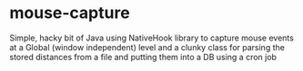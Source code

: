 mouse-capture
=============

Simple, hacky bit of Java using NativeHook library to capture mouse events at a Global (window independent) level
and a clunky class for parsing the stored distances from a file and putting them into a DB using a cron job